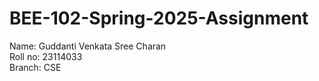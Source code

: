 # BEE-102-Spring-2025-Assignment

Name: Guddanti Venkata Sree Charan  
Roll no: 23114033  
Branch: CSE
